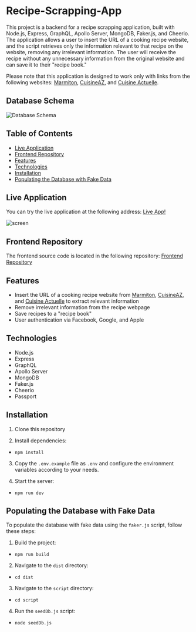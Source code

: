 # Recipe-Scrapping-App

This project is a backend for a recipe scrapping application, built with Node.js, Express, GraphQL, Apollo Server, MongoDB, Faker.js, and Cheerio. The application allows a user to insert the URL of a cooking recipe website, and the script retrieves only the information relevant to that recipe on the website, removing any irrelevant information. The user will receive the recipe without any unnecessary information from the original website and can save it to their "recipe book."

Please note that this application is designed to work only with links from the following websites: [Marmiton](https://marmiton.org), [CuisineAZ](https://cuisineaz.com), and [Cuisine Actuelle](https://cuisineactuelle.fr).

## Database Schema

![Database Schema](https://imgur.com/StaIMt0.png)

## Table of Contents

- [Live Application](#live-application)
- [Frontend Repository](#frontend-repository)
- [Features](#features)
- [Technologies](#technologies)
- [Installation](#installation)
- [Populating the Database with Fake Data](#populating-the-database-with-fake-data)

## Live Application

You can try the live application at the following address:
[Live App!](https://scrap-eat-one.vercel.app/)

![screen](https://imgur.com/LFtA9PT.png)

## Frontend Repository

The frontend source code is located in the following repository: 
[Frontend Repository](https://github.com/Onllsan/scrapEAT)

## Features

- Insert the URL of a cooking recipe website from [Marmiton](https://marmiton.org), [CuisineAZ](https://cuisineaz.com), and [Cuisine Actuelle](https://cuisineactuelle.fr) to extract relevant information
- Remove irrelevant information from the recipe webpage
- Save recipes to a "recipe book"
- User authentication via Facebook, Google, and Apple

## Technologies

- Node.js
- Express
- GraphQL
- Apollo Server
- MongoDB
- Faker.js
- Cheerio
- Passport

## Installation

1. Clone this repository

2. Install dependencies:

- `npm install`

3. Copy the `.env.example` file as `.env` and configure the environment variables according to your needs.

4. Start the server:

- `npm run dev`

## Populating the Database with Fake Data

To populate the database with fake data using the `faker.js` script, follow these steps:

1. Build the project:

- `npm run build`

2. Navigate to the `dist` directory:

- `cd dist`

3. Navigate to the `script` directory:

- `cd script`

4. Run the `seedDb.js` script:

- `node seedDb.js`